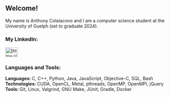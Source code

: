 <!---
AnthCol/AnthCol is a ✨ special ✨ repository because its `README.md` (this file) appears on your GitHub profile.
You can click the Preview link to take a look at your changes.
--->

## Welcome!
<p>

My name is Anthony Colaiacovo and I am a computer science student at the University of Guelph (set to graduate 2024).

### My LinkedIn:
<a href="https://linkedin.com/in/anthcol" target="blank">
  <img align="center" src="https://raw.githubusercontent.com/rahuldkjain/github-profile-readme-generator/master/src/images/icons/Social/linked-in-alt.svg" alt="[https://www.linkedin.com/in/anthony-colaiacovo-876a061a0/](https://www.linkedin.com/in/anthcol/)" height="30" width="40" /></a>
</p>

<h3 align="left">Languages and Tools:</h3>
<p align="left"> 
<b>Languages: </b> C, C++, Python, Java, JavaScript, Objective-C, SQL, Bash<br>
<b>Technologies: </b> CUDA, OpenCL, Metal, pthreads, OpenMP, OpenMPI, jQuery<br>
<b>Tools: </b> Git, Linux, Valgrind, GNU Make, JUnit, Gradle, Docker<br>
</p>

